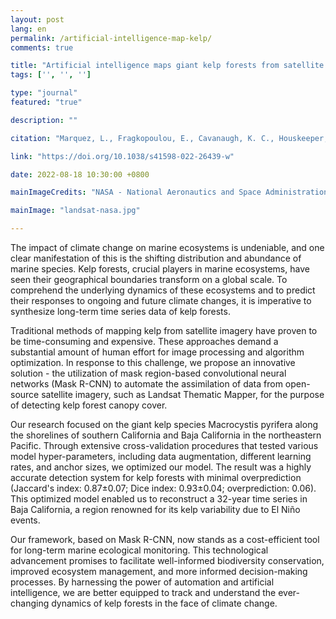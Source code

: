 ```yaml
---
layout: post
lang: en
permalink: /artificial-intelligence-map-kelp/
comments: true

title: "Artificial intelligence maps giant kelp forests from satellite imagery"
tags: ['', '', '']

type: "journal"
featured: "true"

description: ""

citation: "Marquez, L., Fragkopoulou, E., Cavanaugh, K. C., Houskeeper, H. F., & Assis, J. (2022). Artificial intelligence convolutional neural networks map giant kelp forests from satellite imagery. Scientific Reports."

link: "https://doi.org/10.1038/s41598-022-26439-w"

date: 2022-08-18 10:30:00 +0800

mainImageCredits: "NASA - National Aeronautics and Space Administration"

mainImage: "landsat-nasa.jpg"

---
```


The impact of climate change on marine ecosystems is undeniable, and one clear manifestation of this is the shifting distribution and abundance of marine species. Kelp forests, crucial players in marine ecosystems, have seen their geographical boundaries transform on a global scale. To comprehend the underlying dynamics of these ecosystems and to predict their responses to ongoing and future climate changes, it is imperative to synthesize long-term time series data of kelp forests.

Traditional methods of mapping kelp from satellite imagery have proven to be time-consuming and expensive. These approaches demand a substantial amount of human effort for image processing and algorithm optimization. In response to this challenge, we propose an innovative solution - the utilization of mask region-based convolutional neural networks (Mask R-CNN) to automate the assimilation of data from open-source satellite imagery, such as Landsat Thematic Mapper, for the purpose of detecting kelp forest canopy cover.

Our research focused on the giant kelp species Macrocystis pyrifera along the shorelines of southern California and Baja California in the northeastern Pacific. Through extensive cross-validation procedures that tested various model hyper-parameters, including data augmentation, different learning rates, and anchor sizes, we optimized our model. The result was a highly accurate detection system for kelp forests with minimal overprediction (Jaccard's index: 0.87±0.07; Dice index: 0.93±0.04; overprediction: 0.06). This optimized model enabled us to reconstruct a 32-year time series in Baja California, a region renowned for its kelp variability due to El Niño events.

Our framework, based on Mask R-CNN, now stands as a cost-efficient tool for long-term marine ecological monitoring. This technological advancement promises to facilitate well-informed biodiversity conservation, improved ecosystem management, and more informed decision-making processes. By harnessing the power of automation and artificial intelligence, we are better equipped to track and understand the ever-changing dynamics of kelp forests in the face of climate change.
